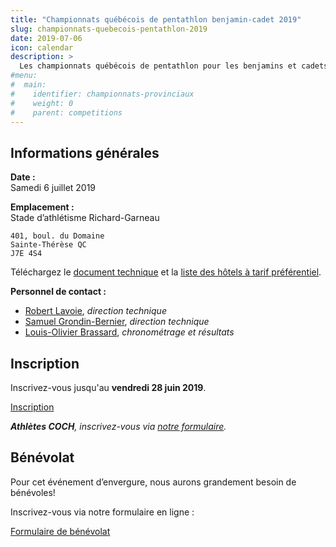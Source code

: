 ```yaml
---
title: "Championnats québécois de pentathlon benjamin-cadet 2019"
slug: championnats-quebecois-pentathlon-2019
date: 2019-07-06
icon: calendar
description: >
  Les championnats québécois de pentathlon pour les benjamins et cadets se tiendront à Sainte-Thérèse le 6 juillet 2019, en même temps que les [Championnats québécois junior-senior-para](/competitions/championnats-quebecois-junior-senior-para-2019/) du 6 au 7 juillet 2019.
#menu:
#  main:
#    identifier: championnats-provinciaux
#    weight: 0
#    parent: competitions
---
```


## Informations générales

**Date :**  
Samedi 6 juillet 2019

**Emplacement :**  
Stade d’athlétisme Richard-Garneau  
```
401, boul. du Domaine  
Sainte-Thérèse QC  
J7E 4S4
```

Téléchargez le [document technique](https://assets.corsaire-chaparral.org/competitions/2019/championnats-qc/document-technique-championnats-quebecois-pentathlon-ben-cad-2019.pdf) et la [liste des hôtels à tarif préférentiel](https://assets.corsaire-chaparral.org/competitions/2019/championnats-qc/hotels-championnats-qc-2019.pdf).

**Personnel de contact :**  

- [Robert Lavoie](mailto:robertlecoach@gmail.com), _direction technique_
- [Samuel Grondin-Bernier](mailto:grondin750@hotmail.com), _direction technique_
- [Louis-Olivier Brassard](mailto:louis@corsaire-chaparral.org), _chronométrage et résultats_

## Inscription

Inscrivez-vous jusqu'au **vendredi 28 juin 2019**.

<a href="https://avs-sport.com/inscriptions.php?comp=401" class="btn btn-primary">Inscription <span class="icon icon-pencil"></span></a>

_**Athlètes COCH**, inscrivez-vous via [notre formulaire](https://campagnes.corsaire-chaparral.org/inscription-champprov-2019)._

## Bénévolat

Pour cet événement d’envergure, nous aurons grandement besoin de bénévoles!

Inscrivez-vous via notre formulaire en ligne :

<a href="https://campagnes.corsaire-chaparral.org/benevolat-provinciaux-ete-2019" target="_blank" class="btn btn-primary">
<span class="icon icon-assignment"></span>
Formulaire de bénévolat
</a>
